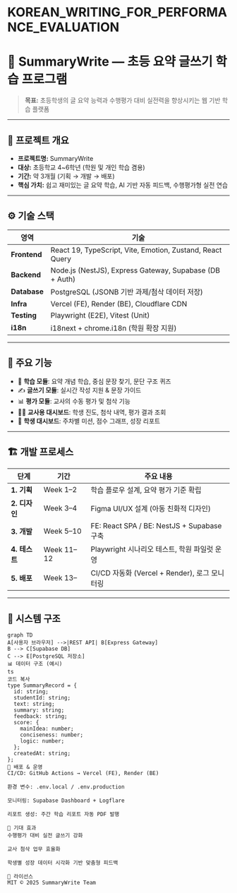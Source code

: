 # KOREAN_WRITING_FOR_PERFORMANCE_EVALUATION

# 🧠 SummaryWrite — 초등 요약 글쓰기 학습 프로그램

> **목표:** 초등학생의 글 요약 능력과 수행평가 대비 실전력을 향상시키는 웹 기반 학습 플랫폼

---

## 📘 프로젝트 개요

- **프로젝트명:** SummaryWrite
- **대상:** 초등학교 4~6학년 (학원 및 개인 학습 겸용)
- **기간:** 약 3개월 (기획 → 개발 → 배포)
- **핵심 가치:** 쉽고 재미있는 글 요약 학습, AI 기반 자동 피드백, 수행평가형 실전 연습

---

## ⚙️ 기술 스택

| 영역         | 기술                                                      |
| ------------ | --------------------------------------------------------- |
| **Frontend** | React 19, TypeScript, Vite, Emotion, Zustand, React Query |
| **Backend**  | Node.js (NestJS), Express Gateway, Supabase (DB + Auth)   |
| **Database** | PostgreSQL (JSONB 기반 과제/첨삭 데이터 저장)             |
| **Infra**    | Vercel (FE), Render (BE), Cloudflare CDN                  |
| **Testing**  | Playwright (E2E), Vitest (Unit)                           |
| **i18n**     | i18next + chrome.i18n (학원 확장 지원)                    |

---

## 🧩 주요 기능

- 🧠 **학습 모듈**: 요약 개념 학습, 중심 문장 찾기, 문단 구조 퀴즈
- ✍️ **글쓰기 모듈**: 실시간 작성 지원 & 문장 가이드
- 📊 **평가 모듈**: 교사의 수동 평가 및 첨삭 기능
- 👩‍🏫 **교사용 대시보드**: 학생 진도, 첨삭 내역, 평가 결과 조회
- 📱 **학생 대시보드**: 주차별 미션, 점수 그래프, 성장 리포트

---

## 🏗️ 개발 프로세스

| 단계          | 기간       | 주요 내용                                     |
| ------------- | ---------- | --------------------------------------------- |
| **1. 기획**   | Week 1–2   | 학습 플로우 설계, 요약 평가 기준 확립         |
| **2. 디자인** | Week 3–4   | Figma UI/UX 설계 (아동 친화적 디자인)         |
| **3. 개발**   | Week 5–10  | FE: React SPA / BE: NestJS + Supabase 구축    |
| **4. 테스트** | Week 11–12 | Playwright 시나리오 테스트, 학원 파일럿 운영  |
| **5. 배포**   | Week 13–   | CI/CD 자동화 (Vercel + Render), 로그 모니터링 |

---

## 🧱 시스템 구조

```mermaid
graph TD
A[사용자 브라우저] -->|REST API| B[Express Gateway]
B --> C[Supabase DB]
C --> E[PostgreSQL 저장소]
📊 데이터 구조 (예시)
ts
코드 복사
type SummaryRecord = {
  id: string;
  studentId: string;
  text: string;
  summary: string;
  feedback: string;
  score: {
    mainIdea: number;
    conciseness: number;
    logic: number;
  };
  createdAt: string;
};
🚀 배포 & 운영
CI/CD: GitHub Actions → Vercel (FE), Render (BE)

환경 변수: .env.local / .env.production

모니터링: Supabase Dashboard + Logflare

리포트 생성: 주간 학습 리포트 자동 PDF 발행

🎯 기대 효과
수행평가 대비 실전 글쓰기 강화

교사 첨삭 업무 효율화

학생별 성장 데이터 시각화 기반 맞춤형 피드백

📄 라이선스
MIT © 2025 SummaryWrite Team

```
